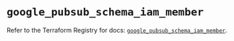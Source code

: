 # `google_pubsub_schema_iam_member`

Refer to the Terraform Registry for docs: [`google_pubsub_schema_iam_member`](https://registry.terraform.io/providers/hashicorp/google-beta/6.11.0/docs/resources/google_pubsub_schema_iam_member).

